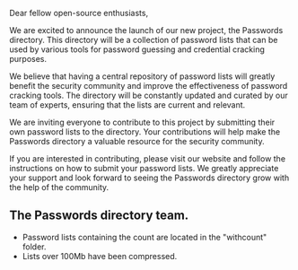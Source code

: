Dear fellow open-source enthusiasts,

We are excited to announce the launch of our new project, the Passwords directory. This directory will be a collection of password lists that can be used by various tools for password guessing and credential cracking purposes.

We believe that having a central repository of password lists will greatly benefit the security community and improve the effectiveness of password cracking tools. The directory will be constantly updated and curated by our team of experts, ensuring that the lists are current and relevant.

We are inviting everyone to contribute to this project by submitting their own password lists to the directory. Your contributions will help make the Passwords directory a valuable resource for the security community.

If you are interested in contributing, please visit our website and follow the instructions on how to submit your password lists. We greatly appreciate your support and look forward to seeing the Passwords directory grow with the help of the community.



The Passwords directory team.
---

- Password lists containing the count are located in the "withcount" folder.
- Lists over 100Mb have been compressed.
